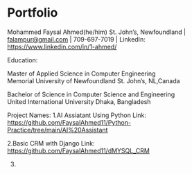 # Portfolio
Mohammed Faysal Ahmed(he/him)
St. John’s, Newfoundland |  falampur@gmail.com | 709-697-7019 |   LinkedIn: https://www.linkedin.com/in/1-ahmed/

Education:

Master of Applied Science in Computer Engineering					               
Memorial University of Newfoundland							            St. John’s, NL,Canada

Bachelor of Science in Computer Science and Engineering				        
United International University									            Dhaka, Bangladesh

Project Names:
1.AI Assiatant Using Python
  Link: https://github.com/FaysalAhmed11/Python-Practice/tree/main/AI%20Assistant

2.Basic CRM with Django
  Link: https://github.com/FaysalAhmed11/dMYSQL_CRM

3.
